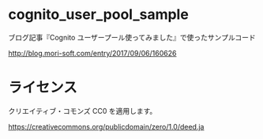 # cognito_user_pool_sample

ブログ記事『Cognito ユーザープール使ってみました』で使ったサンプルコード

http://blog.mori-soft.com/entry/2017/09/06/160626

# ライセンス

クリエイティブ・コモンズ CC0 を適用します。

https://creativecommons.org/publicdomain/zero/1.0/deed.ja
